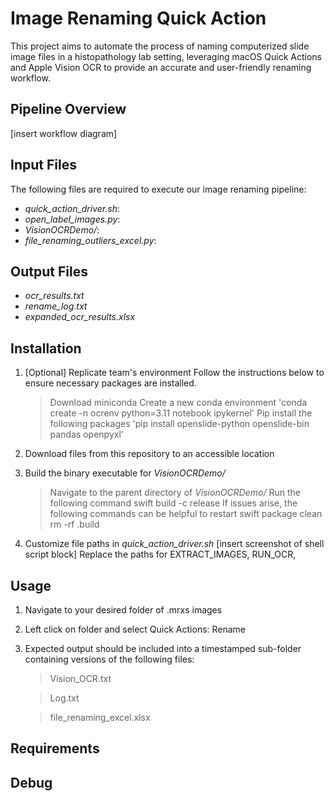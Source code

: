 # Image Renaming Quick Action
This project aims to automate the process of naming computerized slide image files in a histopathology lab setting, leveraging macOS Quick Actions and Apple Vision OCR to provide an accurate and user-friendly renaming workflow.

## Pipeline Overview
[insert workflow diagram]

## Input Files
The following files are required to execute our image renaming pipeline:
- *quick_action_driver.sh*: 
- *open_label_images.py*:
- *VisionOCRDemo/*:
- *file_renaming_outliers_excel.py*:

## Output Files
- *ocr_results.txt*
- *rename_log.txt*
- *expanded_ocr_results.xlsx*

## Installation
1. [Optional] Replicate team's environment
   Follow the instructions below to ensure necessary packages are installed.
   > Download miniconda
   > Create a new conda environment
     > 'conda create -n ocrenv python=3.11 notebook ipykernel'
   > Pip install the following packages
     > 'pip install openslide-python openslide-bin pandas openpyxl'
   
2. Download files from this repository to an accessible location
   
3. Build the binary executable for *VisionOCRDemo/*
   > Navigate to the parent directory of *VisionOCRDemo/*
   > Run the following command
     > swift build -c release
   > If issues arise, the following commands can be helpful to restart
     > swift package clean
     > rm -rf .build

4. Customize file paths in *quick_action_driver.sh*
   [insert screenshot of shell script block]
   Replace the paths for EXTRACT_IMAGES, RUN_OCR,
   

## Usage
1. Navigate to your desired folder of .mrxs images
2. Left click on folder and select Quick Actions: Rename
3. Expected output should be included into a timestamped sub-folder containing versions of the following files:
   > Vision_OCR.txt
   
   > Log.txt
   
   > file_renaming_excel.xlsx

## Requirements

## Debug
